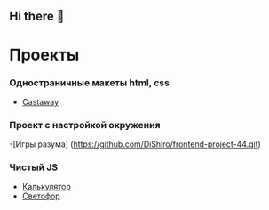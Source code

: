 ## Hi there 👋

<!--
**DiShiro/DiShiro** is a ✨ _special_ ✨ repository because its `README.md` (this file) appears on your GitHub profile.

Here are some ideas to get you started:

- 🔭 I’m currently working on ...
- 🌱 I’m currently learning ...
- 👯 I’m looking to collaborate on ...
- 🤔 I’m looking for help with ...
- 💬 Ask me about ...
- 📫 How to reach me: ...
- 😄 Pronouns: ...
- ⚡ Fun fact: ...
-->
# Проекты
### Одностраничные макеты html, css
- [Castaway]( https://github.com/DiShiro/castaway1.git )
### Проект с настройкой окружения
-[Игры разума] (https://github.com/DiShiro/frontend-project-44.git)

### Чистый JS
- [Калькулятор](https://github.com/DiShiro/calculator.git)
- [Светофор](https://github.com/DiShiro/traffic-light.git)


